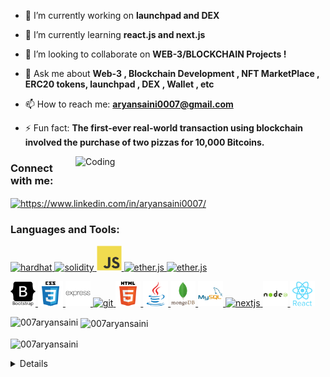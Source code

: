 

- 🔭 I’m currently working on **launchpad and DEX**

- 🌱 I’m currently learning **react.js and next.js**

- 👯 I’m looking to collaborate on **WEB-3/BLOCKCHAIN Projects !**

- 💬 Ask me about **Web-3 , Blockchain Development , NFT MarketPlace , ERC20 tokens, launchpad , DEX , Wallet , etc**

- 📫 How to reach me: **aryansaini0007@gmail.com**

- ⚡ Fun fact: **The first-ever real-world transaction using blockchain involved the purchase of two pizzas for 10,000 Bitcoins.**

<img align="right" alt="Coding" width="400" src="https://camo.githubusercontent.com/e20822b4282c07ffd010cd05f855a6561d3b62358ca9e607e4901288dd748fcb/68747470733a2f2f63646e2e6472696262626c652e636f6d2f75736572732f323133313939332f73637265656e73686f74732f343934383733362f74686f75676874776f726b732d6769665f6472696262626c652e676966">
<h3 align="left">Connect with me:</h3>
<p align="left">
<a href="https://www.linkedin.com/in/aryansaini0007/" target="blank"><img align="center" src="https://raw.githubusercontent.com/rahuldkjain/github-profile-readme-generator/master/src/images/icons/Social/linked-in-alt.svg" alt="https://www.linkedin.com/in/aryansaini0007/" height="30" width="40" /></a>
</p>

<h3 align="left">Languages and Tools:</h3>
<p align="left"> 
<a href="https://hardhat.org/" target="_blank" org="noreferrer"> <img src="https://i.ibb.co/JRDjmkV/hardhat-logo-888739-EBB4-seeklogo-com.png" alt="hardhat" width="40" height="40"/> </a>
<a href="https://soliditylang.org/" target="_blank" org="noreferrer"> <img src="https://i.postimg.cc/TwVpDzWT/solid.png" alt="solidity" width="40" height="40"/> </a>
 <a href="https://developer.mozilla.org/en-US/docs/Web/JavaScript" target="_blank" rel="noreferrer"> <img src="https://raw.githubusercontent.com/devicons/devicon/master/icons/javascript/javascript-original.svg" alt="javascript" width="40" height="40"/> </a> 
 <a href="https://docs.ethers.org/v5/" target="_blank" org="noreferrer"> <img src="https://i.postimg.cc/qBGTCJgN/etherjs.png" alt="ether.js" width="40" height="40"/> </a>
 <a href="https://web3js.readthedocs.io/en/v1.10.0/" target="_blank" org="noreferrer"> <img src="https://i.postimg.cc/ZYXMRXxW/web3.png" alt="ether.js" width="40" height="40"/> </a>

<a href="https://getbootstrap.com" target="_blank" rel="noreferrer"> <img src="https://raw.githubusercontent.com/devicons/devicon/master/icons/bootstrap/bootstrap-plain-wordmark.svg" alt="bootstrap" width="40" height="40"/> </a> <a href="https://www.w3schools.com/css/" target="_blank" rel="noreferrer"> <img src="https://raw.githubusercontent.com/devicons/devicon/master/icons/css3/css3-original-wordmark.svg" alt="css3" width="40" height="40"/> </a> <a href="https://expressjs.com" target="_blank" rel="noreferrer"> <img src="https://raw.githubusercontent.com/devicons/devicon/master/icons/express/express-original-wordmark.svg" alt="express" width="40" height="40"/> </a> <a href="https://git-scm.com/" target="_blank" rel="noreferrer"> <img src="https://www.vectorlogo.zone/logos/git-scm/git-scm-icon.svg" alt="git" width="40" height="40"/> </a> <a href="https://www.w3.org/html/" target="_blank" rel="noreferrer"> <img src="https://raw.githubusercontent.com/devicons/devicon/master/icons/html5/html5-original-wordmark.svg" alt="html5" width="40" height="40"/> </a> <a href="https://www.java.com" target="_blank" rel="noreferrer"> <img src="https://raw.githubusercontent.com/devicons/devicon/master/icons/java/java-original.svg" alt="java" width="40" height="40"/> </a><a href="https://www.mongodb.com/" target="_blank" rel="noreferrer"> <img src="https://raw.githubusercontent.com/devicons/devicon/master/icons/mongodb/mongodb-original-wordmark.svg" alt="mongodb" width="40" height="40"/> </a> <a href="https://www.mysql.com/" target="_blank" rel="noreferrer"> <img src="https://raw.githubusercontent.com/devicons/devicon/master/icons/mysql/mysql-original-wordmark.svg" alt="mysql" width="40" height="40"/> </a> <a href="https://nextjs.org/" target="_blank" rel="noreferrer"> <img src="https://cdn.worldvectorlogo.com/logos/nextjs-2.svg" alt="nextjs" width="40" height="40"/> </a> <a href="https://nodejs.org" target="_blank" rel="noreferrer"> <img src="https://raw.githubusercontent.com/devicons/devicon/master/icons/nodejs/nodejs-original-wordmark.svg" alt="nodejs" width="40" height="40"/> </a> <a href="https://reactjs.org/" target="_blank" rel="noreferrer"> <img src="https://raw.githubusercontent.com/devicons/devicon/master/icons/react/react-original-wordmark.svg" alt="react" width="40" height="40"/> </a>

</p>

<p><img align="left" src="https://github-readme-stats.vercel.app/api/top-langs?username=007aryansaini&show_icons=true&locale=en&layout=compact" alt="007aryansaini" /></p>

<p>&nbsp;<img align="center" src="https://github-readme-stats.vercel.app/api?username=007aryansaini&show_icons=true&locale=en" alt="007aryansaini" /></p>

<p><img align="center" src="https://github-readme-streak-stats.herokuapp.com/?user=007aryansaini&" alt="007aryansaini" /></p>

<details>
<p align="center">
  <a href="https://github.com/007aryansaini">
    <img src="http://github-profile-summary-cards.vercel.app/api/cards/profile-details?username=007aryansaini&theme=transparent" />
  </a>
  <a href="https://github.com/007aryansaini">
    <img src="https://github-readme-streak-stats.herokuapp.com/?user=007aryansaini&hide_border=true&card_width=338&theme=transparent" />
  </a>
  <a href="https://github.com/007aryansaini">
    <img src="http://github-profile-summary-cards.vercel.app/api/cards/stats?username=007aryansaini&theme=transparent" />
  </a>
  <a href="https://github.com/007aryansaini">
    <img src="https://github-readme-stats.vercel.app/api/top-langs/?username=007aryansaini&langs_count=10&exclude_repo=&hide=jupyter%20notebook,vim%20script,cmake,makefile,batchfile,emacs%20lisp,css,html&layout=default&card_width=699&hide_border=true&theme=transparent" />
  </a>
</p>
</details>
